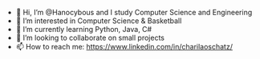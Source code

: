 - 👋 Hi, I’m @Hanocybous and I study Computer Science and Engineering
- 👀 I’m interested in Computer Science & Basketball
- 🌱 I’m currently learning Python, Java, C#
- 💞️ I’m looking to collaborate on small projects
- 📫 How to reach me: https://www.linkedin.com/in/charilaoschatz/

<!---
Hanocybous/Hanocybous is a ✨ special ✨ repository because its `README.md` (this file) appears on your GitHub profile.
You can click the Preview link to take a look at your changes.
--->
